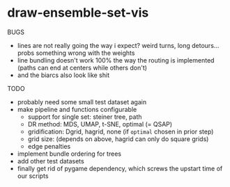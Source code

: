 # draw-ensemble-set-vis

BUGS

- lines are not really going the way i expect? weird turns, long detours... probs something wrong with the weights
- line bundling doesn't work 100% the way the routing is implemented (paths can end at centers while others don't)
- and the biarcs also look like shit

TODO

- probably need some small test dataset again
- make pipeline and functions configurable
  - support for single set: steiner tree, path
  - DR method: MDS, UMAP, t-SNE, optimal (= QSAP)
  - gridification: Dgrid, hagrid, none (if `optimal` chosen in prior step)
  - grid size: (depends on above, hagrid can only do square grids)
  - edge penalties
- implement bundle ordering for trees
- add other test datasets
- finally get rid of pygame dependency, which screws the upstart time of our scripts
